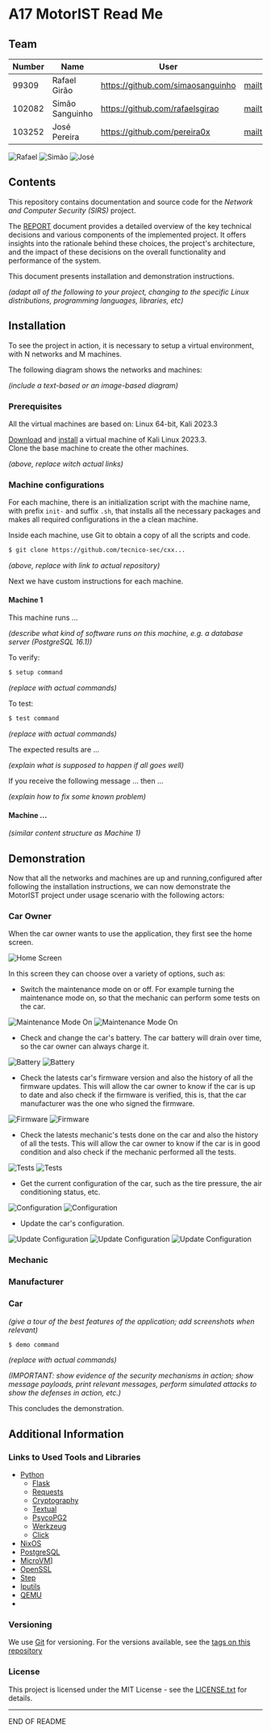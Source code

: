 # A17 MotorIST Read Me

## Team

| Number | Name              | User                             | E-mail                              |
| -------|-------------------|----------------------------------| ------------------------------------|
| 99309  | Rafael Girão     | https://github.com/simaosanguinho   | <mailto:rafael.s.girao@tecnico.ulisboa.pt>   |
| 102082  | Simão Sanguinho      | https://github.com/rafaelsgirao    | <mailto:simaosanguinho@tecnico.ulisboa.pt>     |
| 103252  | José Pereira  | https://github.com/pereira0x | <mailto:jose.a.pereira@tecnico.ulisboa.pt> |


![Rafael](img/ist199309.png) ![Simão](img/ist1102082.png) ![José](img/ist1103252.png)


## Contents

This repository contains documentation and source code for the *Network and Computer Security (SIRS)* project.

The [REPORT](REPORT.md) document provides a detailed overview of the key technical decisions and various components of the implemented project.
It offers insights into the rationale behind these choices, the project's architecture, and the impact of these decisions on the overall functionality and performance of the system.

This document presents installation and demonstration instructions.

*(adapt all of the following to your project, changing to the specific Linux distributions, programming languages, libraries, etc)*

## Installation

To see the project in action, it is necessary to setup a virtual environment, with N networks and M machines.  

The following diagram shows the networks and machines:

*(include a text-based or an image-based diagram)*

### Prerequisites

All the virtual machines are based on: Linux 64-bit, Kali 2023.3  

[Download](https://...link_to_download_installation_media) and [install](https://...link_to_installation_instructions) a virtual machine of Kali Linux 2023.3.  
Clone the base machine to create the other machines.

*(above, replace witch actual links)*

### Machine configurations

For each machine, there is an initialization script with the machine name, with prefix `init-` and suffix `.sh`, that installs all the necessary packages and makes all required configurations in the a clean machine.

Inside each machine, use Git to obtain a copy of all the scripts and code.

```sh
$ git clone https://github.com/tecnico-sec/cxx...
```

*(above, replace with link to actual repository)*

Next we have custom instructions for each machine.

#### Machine 1

This machine runs ...

*(describe what kind of software runs on this machine, e.g. a database server (PostgreSQL 16.1))*

To verify:

```sh
$ setup command
```

*(replace with actual commands)*

To test:

```sh
$ test command
```

*(replace with actual commands)*

The expected results are ...

*(explain what is supposed to happen if all goes well)*

If you receive the following message ... then ...

*(explain how to fix some known problem)*

#### Machine ...

*(similar content structure as Machine 1)*

## Demonstration

Now that all the networks and machines are up and running,configured after following the installation instructions, we can now demonstrate the MotorIST project under usage scenario with the following actors:

### Car Owner

When the car owner wants to use the application, they first see the home screen.

![Home Screen](img/userApp_home.png)

In this screen they can choose over a variety of options, such as:
- Switch the maintenance mode on or off. For example turning the maintenance mode on, so that the mechanic can perform some tests on the car.

![Maintenance Mode On](img/userApp_maintenance-menu.png)
![Maintenance Mode On](img/userApp_maintenance-output.png)

- Check and change the car's battery. The car battery will drain over time, so the car owner can always charge it.

![Battery](img/userApp_battery-menu.png)
![Battery](img/userApp_battery-output.png)

- Check the latests car's firmware version and also the history of all the firmware updates. This will allow the car owner to know if the car is up to date and also check if the firmware is verified, this is, that the car manufacturer was the one who signed the firmware.

![Firmware](img/userApp_firmware-menu.png)
![Firmware](img/userApp_firmware-output.png)

- Check the latests mechanic's tests done on the car and also the history of all the tests. This will allow the car owner to know if the car is in good condition and also check if the mechanic performed all the tests.

![Tests](img/userApp_tests-menu.png)
![Tests](img/userApp_tests-output.png)

- Get the current configuration of the car, such as the tire pressure, the air conditioning status, etc.

![Configuration](img/userApp_configuration-menu.png)
![Configuration](img/userApp_configuration-output.png)

- Update the car's configuration.

![Update Configuration](img/userApp_update-configuration-menu.png)
![Update Configuration](img/userApp_update-configuration-output.png)
![Update Configuration](img/userApp_update-configuration-output2.png)


### Mechanic

### Manufacturer

### Car



*(give a tour of the best features of the application; add screenshots when relevant)*

```sh
$ demo command
```

*(replace with actual commands)*

*(IMPORTANT: show evidence of the security mechanisms in action; show message payloads, print relevant messages, perform simulated attacks to show the defenses in action, etc.)*

This concludes the demonstration.

## Additional Information

### Links to Used Tools and Libraries

- [Python](https://www.python.org/)
  - [Flask](https://flask.palletsprojects.com/)
  - [Requests](https://pypi.org/project/requests/)
  - [Cryptography](https://pycryptodome.readthedocs.io/)
  - [Textual](https://textual.textualize.io/)
  - [PsycoPG2](https://www.psycopg.org/)
  - [Werkzeug](https://werkzeug.palletsprojects.com/)
  - [Click](https://click.palletsprojects.com/)
- [NixOS](https://nixos.org/)
- [PostgreSQL](https://www.postgresql.org/)
- [MicroVM](https://github.com/astro/microvm.nix)]
- [OpenSSL](https://www.openssl.org/)
- [Step](https://smallstep.com/docs/step-ca/)
- [Iputils](https://github.com/iputils/iputils)
- [QEMU](https://www.qemu.org/)
- 

### Versioning

We use [Git](https://git-scm.com/) for versioning. For the versions available, see the [tags on this repository](https://github.com/tecnico-sec/A17-MotorIST)

### License

This project is licensed under the MIT License - see the [LICENSE.txt](LICENSE) for details.

----
END OF README
